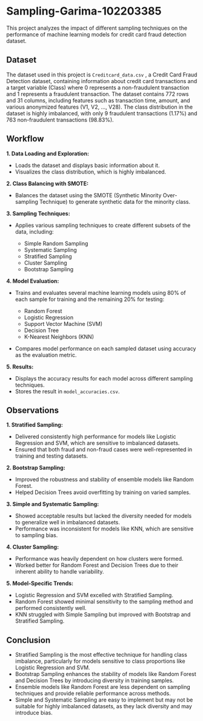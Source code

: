 # Sampling-Garima-102203385
This project analyzes the impact of different sampling techniques on the performance of machine learning models for credit card fraud detection dataset.

## Dataset
The dataset used in this project is ```Creditcard_data.csv``` , a Credit Card Fraud Detection dataset, containing information about credit card transactions and a target variable (Class) where 0 represents a non-fraudulent transaction and 1 represents a fraudulent transaction. The dataset contains 772 rows and 31 columns, including features such as transaction time, amount, and various anonymized features (V1, V2, ..., V28). The class distribution in the dataset is highly imbalanced, with only 9 fraudulent transactions (1.17%) and 763 non-fraudulent transactions (98.83%). 

## Workflow
****1. Data Loading and Exploration:****
- Loads the dataset and displays basic information about it.
- Visualizes the class distribution, which is highly imbalanced.

****2. Class Balancing with SMOTE:****
- Balances the dataset using the SMOTE (Synthetic Minority Over-sampling Technique) to generate synthetic data for the minority class.

****3. Sampling Techniques:****
- Applies various sampling techniques to create different subsets of the data, including:
  
   - Simple Random Sampling
   - Systematic Sampling
   - Stratified Sampling
   - Cluster Sampling
   - Bootstrap Sampling

****4. Model Evaluation:****
- Trains and evaluates several machine learning models using 80% of each sample for training and the remaining 20% for testing:
   - Random Forest
   - Logistic Regression
   - Support Vector Machine (SVM)
   - Decision Tree
   - K-Nearest Neighbors (KNN)

- Compares model performance on each sampled dataset using accuracy as the evaluation metric.

****5. Results:****
- Displays the accuracy results for each model across different sampling techniques.
- Stores the result in ```model_accuracies.csv```.

## Observations

****1. Stratified Sampling:****
- Delivered consistently high performance for models like Logistic Regression and SVM, which are sensitive to imbalanced datasets.
- Ensured that both fraud and non-fraud cases were well-represented in training and testing datasets.
  
****2. Bootstrap Sampling:****
- Improved the robustness and stability of ensemble models like Random Forest.
- Helped Decision Trees avoid overfitting by training on varied samples.
  
****3. Simple and Systematic Sampling:****
- Showed acceptable results but lacked the diversity needed for models to generalize well in imbalanced datasets.
- Performance was inconsistent for models like KNN, which are sensitive to sampling bias.

****4. Cluster Sampling:****
- Performance was heavily dependent on how clusters were formed.
- Worked better for Random Forest and Decision Trees due to their inherent ability to handle variability.

****5. Model-Specific Trends:****
- Logistic Regression and SVM excelled with Stratified Sampling.
- Random Forest showed minimal sensitivity to the sampling method and performed consistently well.
- KNN struggled with Simple Sampling but improved with Bootstrap and Stratified Sampling.

## Conclusion
- Stratified Sampling is the most effective technique for handling class imbalance, particularly for models sensitive to class proportions like Logistic Regression and SVM.
- Bootstrap Sampling enhances the stability of models like Random Forest and Decision Trees by introducing diversity in training samples.
- Ensemble models like Random Forest are less dependent on sampling techniques and provide reliable performance across methods.
- Simple and Systematic Sampling are easy to implement but may not be suitable for highly imbalanced datasets, as they lack diversity and may introduce bias.
